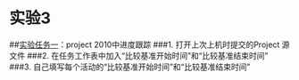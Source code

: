 # 实验3


##[实验任务一](https://github.com/MaoSonglin/--3)：project 2010中进度跟踪
###1. 打开上次上机时提交的Project 源文件
###2. 在任务工作表中加入“比较基准开始时间”和“比较基准结束时间”
###3. 自己填写每个活动的“比较基准开始时间”和“比较基准结束时间”